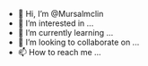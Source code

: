 - 👋 Hi, I’m @Mursalmclin
- 👀 I’m interested in ...
- 🌱 I’m currently learning ...
- 💞️ I’m looking to collaborate on ...
- 📫 How to reach me ...

<!---
Mursalmclin/Mursalmclin is a ✨ special ✨ repository because its `README.md` (this file) appears on your GitHub profile.
You can click the Preview link to take a look at your changes.
--->
